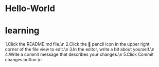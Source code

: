 # Hello-World
# learning

1.Click the README.md file.\n
2.Click the  pencil icon in the upper right corner of the file view to edit.\n
3.In the editor, write a bit about yourself.\n
4.Write a commit message that describes your changes.\n
5.Click Commit changes button.\n
